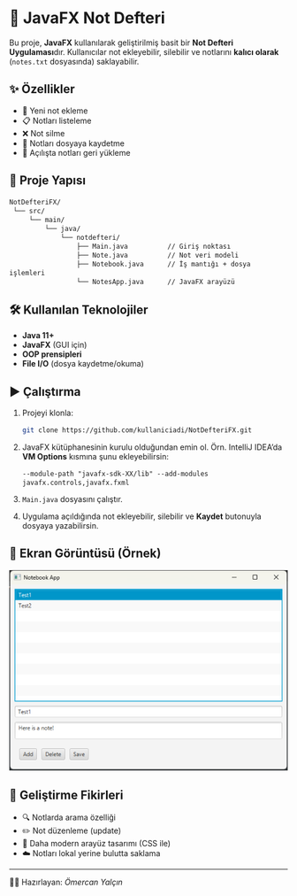 # 📝 JavaFX Not Defteri

Bu proje, **JavaFX** kullanılarak geliştirilmiş basit bir **Not Defteri Uygulaması**dır.
Kullanıcılar not ekleyebilir, silebilir ve notlarını **kalıcı olarak** (`notes.txt` dosyasında) saklayabilir.

## ✨ Özellikler

* 📌 Yeni not ekleme
* 📋 Notları listeleme
* ❌ Not silme
* 💾 Notları dosyaya kaydetme
* 🔄 Açılışta notları geri yükleme

## 📂 Proje Yapısı

```
NotDefteriFX/
 └── src/
     └── main/
         └── java/
             └── notdefteri/
                 ├── Main.java          // Giriş noktası
                 ├── Note.java          // Not veri modeli
                 ├── Notebook.java      // İş mantığı + dosya işlemleri
                 └── NotesApp.java      // JavaFX arayüzü
```

## 🛠️ Kullanılan Teknolojiler

* **Java 11+**
* **JavaFX** (GUI için)
* **OOP prensipleri**
* **File I/O** (dosya kaydetme/okuma)

## ▶️ Çalıştırma

1. Projeyi klonla:

   ```bash
   git clone https://github.com/kullaniciadi/NotDefteriFX.git
   ```
2. JavaFX kütüphanesinin kurulu olduğundan emin ol.
   Örn. IntelliJ IDEA’da **VM Options** kısmına şunu ekleyebilirsin:

   ```
   --module-path "javafx-sdk-XX/lib" --add-modules javafx.controls,javafx.fxml
   ```
3. `Main.java` dosyasını çalıştır.
4. Uygulama açıldığında not ekleyebilir, silebilir ve **Kaydet** butonuyla dosyaya yazabilirsin.

## 📸 Ekran Görüntüsü (Örnek)

*![NotebookApp Screenshot](images/screenshot01.png)*

## 🚀 Geliştirme Fikirleri

* 🔍 Notlarda arama özelliği
* ✏️ Not düzenleme (update)
* 🎨 Daha modern arayüz tasarımı (CSS ile)
* ☁️ Notları lokal yerine bulutta saklama

---

👨‍💻 Hazırlayan: *Ömercan Yalçın*
